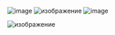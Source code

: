 ![image](https://user-images.githubusercontent.com/97444278/152525119-78898f15-a33d-48e2-aef0-3d2aff54fc1a.png)
![изображение](https://user-images.githubusercontent.com/97444278/149798140-2af9acfd-c08b-41de-a10e-78edcc07db63.png)
![image](https://user-images.githubusercontent.com/97444278/152525173-6b4d05a3-069a-4774-8854-bb908c233fae.png)

![изображение](https://user-images.githubusercontent.com/97444278/149711528-5746e249-13d3-462d-8e0c-217c29106f2a.png)
